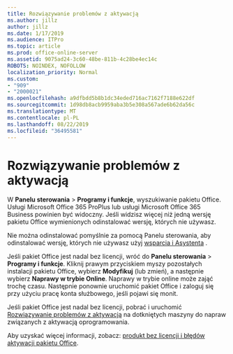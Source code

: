 ```yaml
---
title: Rozwiązywanie problemów z aktywacją
ms.author: jillz
author: jillz
ms.date: 1/17/2019
ms.audience: ITPro
ms.topic: article
ms.prod: office-online-server
ms.assetid: 9075ad24-3c60-48be-811b-4c28be4ec14c
ROBOTS: NOINDEX, NOFOLLOW
localization_priority: Normal
ms.custom:
- "909"
- "2000021"
ms.openlocfilehash: a9dfbdd5b8b1dc34eded716ac7162f7188e622df
ms.sourcegitcommit: 1d98db8acb9959aba3b5e308a567ade6b62da56c
ms.translationtype: MT
ms.contentlocale: pl-PL
ms.lasthandoff: 08/22/2019
ms.locfileid: "36495581"
---
```

# <a name="activation-troubleshooting"></a>Rozwiązywanie problemów z aktywacją

W **Panelu sterowania** \> **Programy i funkcje**, wyszukiwanie pakietu Office. Usługi Microsoft Office 365 ProPlus lub usługi Microsoft Office 365 Business powinien być widoczny. Jeśli widzisz więcej niż jedną wersję pakietu Office wymienionych odinstalować wersję, których nie używasz.
  
Nie można odinstalować pomyślnie za pomocą Panelu sterowania, aby odinstalować wersję, których nie używasz użyj [wsparcia i Asystenta](https://aka.ms/SARA-OfficeUninstall-Alchemy) .
  
Jeśli pakiet Office jest nadal bez licencji, wróć do **Panelu sterowania** \> **Programy i funkcje**. Kliknij prawym przyciskiem myszy pozostałych instalacji pakietu Office, wybierz **Modyfikuj** (lub zmień), a następnie wybierz **Naprawy w trybie Online**. Naprawy w trybie online może zająć trochę czasu. Następnie ponownie uruchomić pakiet Office i zaloguj się przy użyciu pracę konta służbowego, jeśli pojawi się monit.
  
Jeśli pakiet Office jest nadal bez licencji, pobrać i uruchomić [Rozwiązywanie problemów z aktywacją](https://aka.ms/SARA-OfficeActivation-Alchemy) na dotkniętych maszyny do napraw związanych z aktywacją oprogramowania.
  
Aby uzyskać więcej informacji, zobacz: [produkt bez licencji i błędów aktywacji pakietu Office](https://support.office.com/article/0d23d3c0-c19c-4b2f-9845-5344fedc4380).
